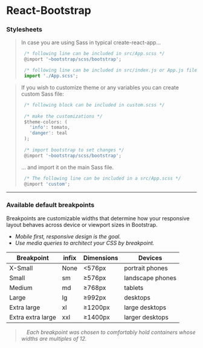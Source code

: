# React-Bootstrap

### Stylesheets

> In case you are using Sass in typical create-react-app...
> ```javascript
>  /* following line can be included in src/App.scss */
>  @import '~bootstrap/scss/bootstrap';
> 
>  /* following line can be included in src/index.js or App.js file */
>  import './App.scss';
> ```

> If you wish to customize theme or any variables you can create custom Sass file:
> ```javascript
>  /* following block can be included in custom.scss */
>  
>  /* make the customizations */
>  $theme-colors: (
>    'info': tomato,
>    'danger': teal
>  );
>  
>  /* import bootstrap to set changes */
>  @import '~bootstrap/scss/bootstrap';
> ```
> ... and import it on the main Sass file.
> ```javascript
>  /* The following line can be included in a src/App.scss */
>  @import 'custom';
> ```

- - -

### Available default breakpoints
Breakpoints are customizable widths that determine how your responsive layout behaves across device or viewport sizes in Bootstrap.
  * _Mobile first, responsive design is the goal._
  * _Use media queries to architect your CSS by breakpoint._

|      Breakpoint   | infix | Dimensions |     Devices      |
|-------------------|-------|------------|------------------|
|     X-Small       |	None	|	 <576px  	 |  portrait phones |
|      Small        |	sm	  |  ≥576px	   | landscape phones |
|      Medium       |	md	  |	 ≥768px	   |      tablets     |
|      Large        | lg		|	 ≥992px	   |      desktops    |
|    Extra large    | xl	  |  ≥1200px   |  large desktops  |
| Extra extra large | xxl   |	 ≥1400px   |  larger desktops |

> &emsp;_Each breakpoint was chosen to comfortably hold containers whose widths are multiples of 12._






